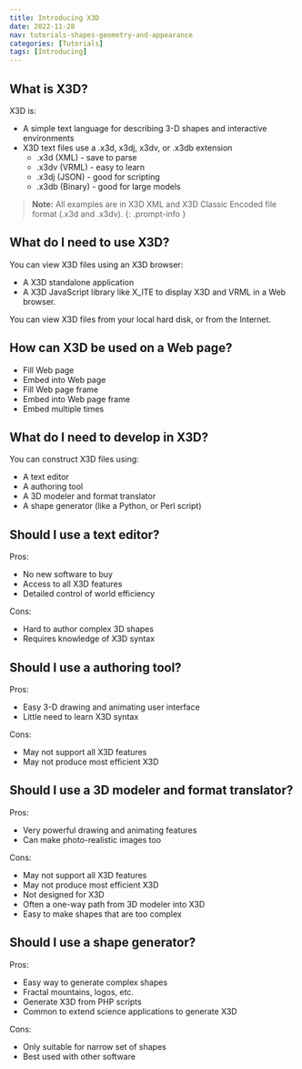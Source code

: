 ```yaml
---
title: Introducing X3D
date: 2022-11-28
nav: tutorials-shapes-geometry-and-appearance
categories: [Tutorials]
tags: [Introducing]
---
```

## What is X3D?

X3D is:

- A simple text language for describing 3-D shapes and interactive environments
- X3D text files use a .x3d, x3dj, x3dv, or .x3db extension
  - .x3d (XML) - save to parse
  - .x3dv (VRML) - easy to learn
  - .x3dj (JSON) - good for scripting
  - .x3db (Binary) - good for large models

>**Note:** All examples are in X3D XML and X3D Classic Encoded file format (.x3d and .x3dv).
{: .prompt-info }

## What do I need to use X3D?

You can view X3D files using an X3D browser:

- A X3D standalone application
- A X3D JavaScript library like X_ITE to display X3D and VRML in a Web browser.

You can view X3D files from your local hard disk, or from the Internet.

## How can X3D be used on a Web page?

- Fill Web page
- Embed into Web page
- Fill Web page frame
- Embed into Web page frame
- Embed multiple times

## What do I need to develop in X3D?

You can construct X3D files using:

- A text editor
- A authoring tool
- A 3D modeler and format translator
- A shape generator (like a Python, or Perl script)

## Should I use a text editor?

Pros:

- No new software to buy
- Access to all X3D features
- Detailed control of world efficiency

Cons:

- Hard to author complex 3D shapes
- Requires knowledge of X3D syntax

## Should I use a authoring tool?

Pros:

- Easy 3-D drawing and animating user interface
- Little need to learn X3D syntax

Cons:

- May not support all X3D features
- May not produce most efficient X3D

## Should I use a 3D modeler and format translator?

Pros:

- Very powerful drawing and animating features
- Can make photo-realistic images too

Cons:

- May not support all X3D features
- May not produce most efficient X3D
- Not designed for X3D
- Often a one-way path from 3D modeler into X3D
- Easy to make shapes that are too complex

## Should I use a shape generator?

Pros:

- Easy way to generate complex shapes
- Fractal mountains, logos, etc.
- Generate X3D from PHP scripts
- Common to extend science applications to generate X3D

Cons:

- Only suitable for narrow set of shapes
- Best used with other software
